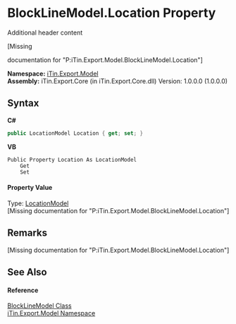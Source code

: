 # BlockLineModel.Location Property 
Additional header content 

\[Missing <summary> documentation for "P:iTin.Export.Model.BlockLineModel.Location"\]

**Namespace:**&nbsp;<a href="N_iTin_Export_Model">iTin.Export.Model</a><br />**Assembly:**&nbsp;iTin.Export.Core (in iTin.Export.Core.dll) Version: 1.0.0.0 (1.0.0.0)

## Syntax

**C#**<br />
``` C#
public LocationModel Location { get; set; }
```

**VB**<br />
``` VB
Public Property Location As LocationModel
	Get
	Set
```


#### Property Value
Type: <a href="T_iTin_Export_Model_LocationModel">LocationModel</a><br />\[Missing <value> documentation for "P:iTin.Export.Model.BlockLineModel.Location"\]

## Remarks
\[Missing <remarks> documentation for "P:iTin.Export.Model.BlockLineModel.Location"\]

## See Also


#### Reference
<a href="T_iTin_Export_Model_BlockLineModel">BlockLineModel Class</a><br /><a href="N_iTin_Export_Model">iTin.Export.Model Namespace</a><br />